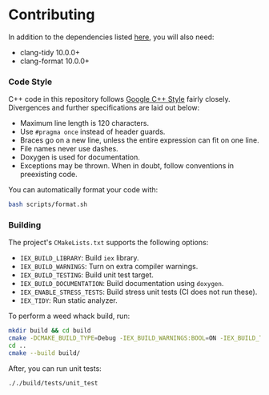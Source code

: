 # Contributing
In addition to the dependencies listed [here](../README.md#Dependencies), you will also need:
* clang-tidy 10.0.0+
* clang-format 10.0.0+

### Code Style
C++ code in this repository follows [Google C++ Style](https://google.github.io/styleguide/cppguide.html) fairly closely. Divergences and further specifications are laid out below:
* Maximum line length is 120 characters.
* Use `#pragma once` instead of header guards.
* Braces go on a new line, unless the entire expression can fit on one line.
* File names never use dashes.
* Doxygen is used for documentation.
* Exceptions may be thrown.
When in doubt, follow conventions in preexisting code.

You can automatically format your code with:
 ```bash
bash scripts/format.sh
```

### Building
The project's `CMakeLists.txt` supports the following options:
* `IEX_BUILD_LIBRARY`: Build `iex` library.
* `IEX_BUILD_WARNINGS`: Turn on extra compiler warnings.
* `IEX_BUILD_TESTING`: Build unit test target.
* `IEX_BUILD_DOCUMENTATION`: Build documentation using `doxygen`.
* `IEX_ENABLE_STRESS_TESTS`: Build stress unit tests (CI does not run these).
* `IEX_TIDY`: Run static analyzer.

To perform a weed whack build, run:
```bash
mkdir build && cd build
cmake -DCMAKE_BUILD_TYPE=Debug -IEX_BUILD_WARNINGS:BOOL=ON -IEX_BUILD_TESTING:BOOL=ON -IEX_BUILD_DOCUMENTATION:BOOL=ON -IEX_TIDY:BOOL=ON ..
cd ..
cmake --build build/
```
After, you can run unit tests:
```bash
././build/tests/unit_test
```